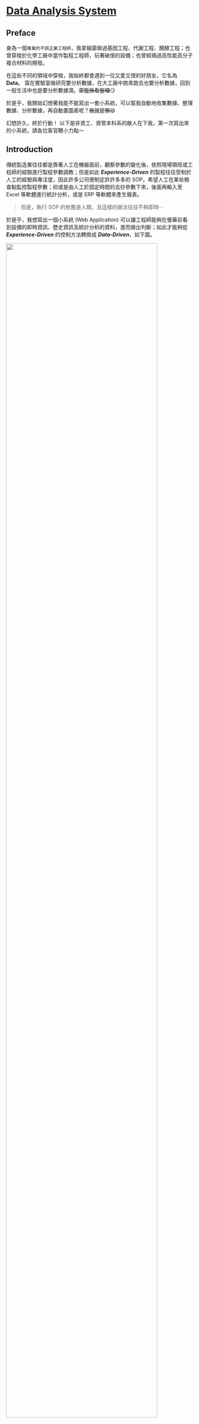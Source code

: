[Data Analysis System](https://hackmd.io/zL2vJsayQLieF1HkQh5mhg?view)
===

## Preface
身為一個`專業的不誤正業工程師`，我拿細菌做過基因工程、代謝工程、醱酵工程；也曾穿梭於化學工廠中當作製程工程師，玩著破億的設備；也曾經搞過高性能高分子複合材料的開發。

在這些不同的領域中穿梭，我始終都會遇到一位又愛又恨的好朋友，它名為 **Data**。
窩在實驗室做研究要分析數據，在大工廠中跑來跑去也要分析數據，回到一般生活中也是要分析數據滴。~~菜籃族看盤囉~~:smirk:

於是乎，我開始幻想著我能不能寫出一套小系統，可以幫我自動地收集數據、整理數據、分析數據，再自動畫圖表呢？~~我就是懶~~:laughing:

幻想許久，終於行動！
以下是非資工、資管本科系的敝人在下我，第一次寫出來的小系統，請各位客官鞭小力點～

## Introduction
傳統製造業往往都是靠著人工在機器面前，觀察參數的變化後，依照現場領班或工程師的經驗進行製程參數調教；但是如此 ***Experience-Driven*** 的製程往往受制於人工的經驗與專注度，因此許多公司便制定許許多多的 SOP，希望人工在某些檢查點監控製程參數；抑或是由人工於固定時間的去抄參數下來，後面再輸入至 Excel 等軟體進行統計分析，或是 ERP 等軟體來產生報表。

>但是，執行 SOP 的依舊是人類，且這樣的做法往往不夠即時···

於是乎，我想寫出一個小系統 (Web Application) 可以讓工程師能夠在螢幕前看到設備的即時資訊、歷史資訊及統計分析的資料，進而做出判斷；如此才能夠從 ***Experience-Driven*** 的控制方法轉換成 ***Data-Driven***，如下圖。

<img src='https://i.imgur.com/muaclgw.png?2' width='90%'/>
<br>

1. 首先，將生產線上的機器所產生的數據定時地傳送至資料庫。
2. 工程師可以在瀏覽器上觀察即時資料，且系統可以依照條件針對超出標準的數據發出警告，如 C<sub>pk</sub> < 1.0 時；工程師也可以依照時間區間調閱歷史數據，並且自動產生統計圖表。
3. 如此一來，工程師就能有更充裕的時間去解讀這些統計數據，進而去對整個產線去做出優化改善。

<hr>

整個系統我使用 [Java EE](http://www.oracle.com/technetwork/java/javaee/overview/index.html) 平台來建構，其中資料的提取、分析及傳送的部份我使用 [MVC/Model 2](https://openhome.cc/Gossip/ServletJSP/Model2.html) 的設計方式來規劃，最後以視覺化的方式將統計分析結果呈現在瀏覽器上面。

在 [MVC/Model 2](https://openhome.cc/Gossip/ServletJSP/Model2.html) 架構中，系統分為 Model、Controller 及 View，各別功能如下：

- Controller 
	- 接受請求並驗證
	- 依照使用者所要求的參數不同，判斷要轉發給哪個 Model 或是 View
- Model
	- 執行系統的商業邏輯
- View
	- 提取 Model 的狀態
	- 將商業邏輯的結果呈現於畫面

[MVC/Model 2](https://openhome.cc/Gossip/ServletJSP/Model2.html) 的重點在於經由適當地劃分責任區域，使 Controller 與 Model 不用處理 HTML，而 View 的部分也不會被 Java 程式碼所干擾。如此一來，在更複雜的系統中，Model、Controller 及 View 仍會各司其職，將提高程式的可讀性，使得系統更易於維護。

## Implementation
實作的部分如下：
1. Data Generator
2. Model
	- Mean
	- Standard Deviation
	- Probability Density
	- Process Capability
	- Java Mail
4. View
	- Historic Data
	- Real-Time Data
<hr>

### Data Generator
由於我沒辦法取得製造業的真實機器數據，所以利用程式亂數產生的方式來模擬。
1. 首先，機器常見的數據如時間、溫度、壓力、流量等，針對這些機器的屬性去創建這些物件(Object)。而溫度、壓力等參數通常會有`設定值`及`變化範圍`。例如，你將烘箱設定成 100<sup>。</sup>C，而實際運作時，烘箱溫度卻可能是在 105<sup>。</sup>C-95<sup>。</sup>C 之間遊走。
	於是乎，我就將這些物件設計成一個`設定值`與一個`變化範圍`，例如 100<sup>。</sup>C 與 5%，接著就由亂數產生 105<sup>。</sup>C-95<sup>。</sup>C 的數據。另外，因為小數點的位數在統計上有著`有效位數`和`精確度`的問題，所以接著再用 [BigDecimal](https://docs.oracle.com/javase/7/docs/api/java/math/BigDecimal.html) 統一小數點位數。
2. 接著我再創建一個物件 **Information**，先讓這個物件繼承 [TimerTask](https://docs.oracle.com/javase/7/docs/api/java/util/TimerTask.html)，然後將剛剛的那些物件放進來，之後利用 [JDBC](http://www.oracle.com/technetwork/java/overview-141217.html) 連接 [MySQL](https://www.mysql.com/)，並且將數據寫入資料庫中。
3. 最後，我再用一個 **Machine** 物件，將剛剛的 **Information** 包起來，並且繼承 [Thread](https://docs.oracle.com/javase/7/docs/api/java/lang/Thread.html)。

看起來好複雜:sweat:，請搭配下面的圖服用～

<img src='https://i.imgur.com/fvst9Xo.gif' width='90%'/>
<br>

我當初之所以會搞得這麼複雜，是因為我想要以 [Thread](https://docs.oracle.com/javase/7/docs/api/java/lang/Thread.html) 呈現每一台機器是各自獨立，其產生各自的數據並傳送至資料庫中(如下圖)，而在 [Java 中一個子類別(Class)只能繼承一個父類別(Class)](https://openhome.cc/Gossip/Java/Polymorphism-is-a.html)。

<img src='https://i.imgur.com/iBiFtc0.gif' width='90%'/>
<br>

為了方便起見，我使用 [JFrame](https://docs.oracle.com/javase/7/docs/api/javax/swing/JFrame.html) 與 [ActionListener](https://docs.oracle.com/javase/7/docs/api/java/awt/event/ActionListener.html) 將上述的 **Data Generator** 實作成桌面應用程式。

<img align='middle' src='https://i.imgur.com/R6u6OVM.png' width='90%'/>
<hr>

### Model - Mean
平均值這件事，當然就是 ![](https://chart.googleapis.com/chart?cht=tx&chl=$\bar{x}%20=%20\frac{1}{n}\sum\limits_{i=1}^{n}x_i$) 就可以解決啦，但是 Java 的生態系龐大，開源的 package 眾多，真的沒有人造過這顆輪子嗎？

>「不要重新打造輪子」雖然很實在，但是享受打造輪子的過程卻是很爽快

在 Java 的世界裡 [APACHE](https://www.apache.org/) 基金會有著舉足輕重的地位，於是我在 [APACHE](https://www.apache.org/) 輪子館中找到了 [Commons Math: The Apache Commons Mathematics Library](http://commons.apache.org/proper/commons-math/) 這個集合眾多數學公式的 Library，其中的 [Mean](http://commons.apache.org/proper/commons-math/javadocs/api-3.6.1/org/apache/commons/math3/stat/descriptive/moment/Mean.html) 便可以方便的計算陣列中的平均值。

```java
public static void main(String[] args) {
	double[] values = {1.0, 2.0, 3.0, 4.0, 5.0, 6.0, 7.0, 8.0, 9.0, 10.0};
	Mean mean = new Mean();
	double rst_mean = mean.evaluate(values);
	System.out.println(rst_mean); // 5.5
}
```
<hr>

### Model - Standard Deviation
標準差，在敘述統計上被用來檢視一組資料的離散程度。標準差越低時，表示資料的離散程度低，資料點距離平均值(Mean)越近；反之，當標準差越高時，表示資料的離散程度高，資料點距離平均值(Mean)越遠。標準差又分兩種，**母體標準差**及**樣本標準差**。

#### 母體標準差(Population Standard Deviation):
當整個群體中有 ![](https://chart.googleapis.com/chart?cht=tx&chl=$n$) 個樣本，而且每個樣本的值為 ![](https://chart.googleapis.com/chart?cht=tx&chl=$x_1,%20x_2,...,x_n$) ，再而且群體中的每一筆資料皆可取得時，就適用於母體標準差。例如：假設向日葵小班有 10 名小朋友，其中每位小朋友的年齡分別是 {3, 5, 4, 5, 3, 3, 5, 4, 5, 3}，帶入以下的公式即可得年齡標準差(![](https://chart.googleapis.com/chart?cht=tx&chl=$\sigma%20=%200.8944271909999159$))。

![SD](https://chart.googleapis.com/chart?cht=tx&chl=$$\sigma%20=%20\frac{1}{n}\sqrt{%20\sum\limits_{i=1}^{n}(x_i%20-%20\mu)^2%20}$$)

Where:
- ![](https://chart.googleapis.com/chart?cht=tx&chl=$\sigma$) is the standard deviation
- ![](https://chart.googleapis.com/chart?cht=tx&chl=$\mu$) is the mean (also called the expected value)

#### 樣本標準差(Sample Standard Deviation):
若我們關心的群體很大，通常是無法取得群體中的每一筆資料，而且為了減少調查成本與增加效率，常會使用抽樣(Sampling)的方式取得樣本，希望以樣本資料來代表整個群體。但是畢竟母體資料與樣本資料仍是有差異的，因此利用樣本標準差來代表母體標準差的**估計值**。
例如：希望取得全國大學生的平均身高與其標準差時，是很難實際量測每一個人的身高，因此可以藉由抽樣的方式，在整個群體中抽取出 ![](https://chart.googleapis.com/chart?cht=tx&chl=$n$) 個樣本，並帶入以下公式。

![](https://chart.googleapis.com/chart?cht=tx&chl=$$s%20=%20\frac{1}{n-1}\sqrt{%20\sum\limits_{i=1}^{n}(x_i%20-%20\bar{x})^2%20}$$)

Where:
- ![](https://chart.googleapis.com/chart?cht=tx&chl=$s$) is the standard deviation
- ![](https://chart.googleapis.com/chart?cht=tx&chl=$\bar{x}$) is the mean (also called the expected value)

實作的部分，我還是在輪子館中找到了 [Standard Deviation](http://commons.apache.org/proper/commons-math/javadocs/api-3.6.1/org/apache/commons/math3/stat/descriptive/moment/StandardDeviation.html):grin:，而且這個類別(Class)還可以藉由設定 `isBiasCorrected` 這個布林值(boolean)來選擇使用**母體標準差**或是**樣本標準差**；若為 `true` 是**樣本標準差**，若為 `false` 則為**母體標準差**。
若需使用母體標準差，可於[建構](http://commons.apache.org/proper/commons-math/javadocs/api-3.6.1/org/apache/commons/math3/stat/descriptive/moment/StandardDeviation.html#StandardDeviation(boolean))時傳入 `false` 即可；抑或可先利用[無傳參數建構子](http://commons.apache.org/proper/commons-math/javadocs/api-3.6.1/org/apache/commons/math3/stat/descriptive/moment/StandardDeviation.html#StandardDeviation())建構該物件，再利用 [`setBiasCorrected`](http://commons.apache.org/proper/commons-math/javadocs/api-3.6.1/org/apache/commons/math3/stat/descriptive/moment/StandardDeviation.html#setBiasCorrected(boolean)) 方法設定為 `false`。

```java
public static void main(String[] args) {
	double[] values = {1.0, 2.0, 3.0, 4.0, 5.0, 6.0, 7.0, 8.0, 9.0, 10.0};
	StandardDeviation sd_sample = new StandardDeviation();
	StandardDeviation sd_population = new StandardDeviation(false); // set the isBiasCorrected property to false
	double rst_sd_sample = sd_sample.evaluate(values); // Sample Standard Deviation
	double rst_sd_population = sd_population.evaluate(values); // Population Standard Deviation
	System.out.println(rst_sd_sample); // 3.0276503540974917
	System.out.println(rst_sd_population); // 2.8722813232690143
}
```

<hr>

### Model - Probability Density
機率密度函數(Probability Density Function)簡單來說是指一個值所出現的次數或頻率，最常見的便是**常態分布**(Normal Distribution)又稱為**高斯分布**(Gaussian Distribution)。

若一個隨機變數 ![](https://chart.googleapis.com/chart?cht=tx&chl=$x$) 符合一個平均值為 ![](https://chart.googleapis.com/chart?cht=tx&chl=$\mu$)、標準差為 ![](https://chart.googleapis.com/chart?cht=tx&chl=$\sigma$) 的常態分布時，其機率密度函數如下：

![](https://chart.googleapis.com/chart?cht=tx&chl=$$f(x|\mu,%20\sigma^2)%20=%20\frac{1}{\sqrt{2\pi\sigma^2}}e^{-\frac{(x-\mu)^2}{2\sigma^2}}$$)

Where:
- ![](https://chart.googleapis.com/chart?cht=tx&chl=$\mu$) is the mean or expectation of the distribution
- ![](https://chart.googleapis.com/chart?cht=tx&chl=$\sigma$) is the standard deviation
- ![](https://chart.googleapis.com/chart?cht=tx&chl=$\sigma^2$) is the variance

而常見的**標準常態分布**則是平均值為 ![](https://chart.googleapis.com/chart?cht=tx&chl=$\mu=0$)、標準差為 ![](https://chart.googleapis.com/chart?cht=tx&chl=$\sigma=1$) 的常態分布，其函數如下：

![](https://chart.googleapis.com/chart?cht=tx&chl=$$f(x)%20=%20\frac{1}{\sqrt{2\pi}}e^{-\frac{x^2}{2}}$$)

下圖中的紅色曲線即為標準常態分布。當曲線越集中時(藍)，表示其標準差越小、精密度越高；反之，曲線越扁平時(橘)，其標準差越高；若是平均值較預期的有所偏移時，便會像綠色曲線一樣。

<div style='text-align: right'>
	<img src='https://i.imgur.com/WFjDytl.png' width='90%'/>
    <a href='https://en.wikipedia.org/wiki/Normal_distribution'>Ref.</a>
</div>

常態分布圖再搭配製程中的規格上限值(Upper Spec Limit, USL)與規格下限值(Lower Spec Limit, LSL)時，便可以探討製程的準確度(Accuracy)、精密度(Precision)與良率。

<div style='text-align: right'>
    <img src='https://i.imgur.com/G9CxfGE.png' width='90%'/>
    <a href='https://calibrationawareness.com/calibration-awareness-what-is-calibration'>Ref.</a>
</div>

承上圖，由右至左來說明：
1. 右一，數據的分布介於 LSL 與 USL 中間，平均值落於規格中心且曲線分布窄(標準差小)。如此的結果表示該製程的產品良率高、品質好且穩定。
2. 右二，數據大致分布於 LSL 與 USL 中間，但有些數據點是超出規格限制；雖然平均值落於規格中心，但是曲線分布寬，表示其標準差大；此製程生產的產品良率雖不低，但是品質不穩定。就像拿一把散彈槍朝靶紙上打，雖然會打中紅心，但是整張靶紙也面目全非，而且還會有少部分的子彈超出靶紙。
3. 左二，雖然曲線與右一相同，但是其平均值較規格中心右偏。此製程的良率高，品質穩定，但若一個不小心更往右偏時，將會生產出很大量的不良品。
4. 左一，這樣的曲線表示這個製程的良率、品質是最差的，不但產品有一大部分是超出規格上限，而且品質落差大；這個就像拿散彈槍打靶，不但自己的靶打不準，還打到隔壁的靶。:joy:
<hr>

介紹完一堆公式後還是必須將這些數學實作出來，於是我依舊在輪子館中找到 [Probability Density](http://commons.apache.org/proper/commons-math/javadocs/api-3.6.1/org/apache/commons/math3/distribution/NormalDistribution.html)。以下利用**標準常態分布**作為例子，首先於[建構](http://commons.apache.org/proper/commons-math/javadocs/api-3.6.1/org/apache/commons/math3/distribution/NormalDistribution.html#NormalDistribution(double,%20double))時傳入 [Mean](http://commons.apache.org/proper/commons-math/javadocs/api-3.6.1/org/apache/commons/math3/stat/descriptive/moment/Mean.html) 與 [Standard Deviation](http://commons.apache.org/proper/commons-math/javadocs/api-3.6.1/org/apache/commons/math3/stat/descriptive/moment/StandardDeviation.html) 即可建立 `Class`，接著利用該 `Class` 的 方法 [`density`](http://commons.apache.org/proper/commons-math/javadocs/api-3.6.1/org/apache/commons/math3/distribution/NormalDistribution.html#density(double))，傳入 ![](https://chart.googleapis.com/chart?cht=tx&chl=$x$) 值得相對應的 ![](https://chart.googleapis.com/chart?cht=tx&chl=$y$) 值。

```java
double mean = 0.0;
double sd = 1.0;
double[] x = {-3.0, -2.0, -1.0, 0.0, 1.0, 2.0, 3.0};	
double y = 0.0;

NormalDistribution nd = new NormalDistribution(mean, sd);
for (int i = 0; i < x.length; i++ ) {
	y = nd.density(x[i]);
	System.out.println("x : " + x[i] + ", y = " + y);
}
```
```
x : -3.0, y = 0.004431848411938009
x : -2.0, y = 0.053990966513188056
x : -1.0, y = 0.24197072451914337
x :  0.0, y = 0.3989422804014327
x :  1.0, y = 0.24197072451914337
x :  2.0, y = 0.053990966513188056
x :  3.0, y = 0.004431848411938009
```
<hr>

### Model - Process Capability
製程能力(Process Capability)是指製程的各種條件在標準化後，且在統計的管制狀態下所呈現之質與量的控制能力。製程能力又分為製程準確度 ![](https://chart.googleapis.com/chart?cht=tx&chl=$C_a$)(Capability of Accuracy)、製程精密度 ![](https://chart.googleapis.com/chart?cht=tx&chl=$C_p$)(Capability of Precision)及製程能力指標 ![](https://chart.googleapis.com/chart?cht=tx&chl=$C_{pk}$)(Process Capability Index)。

#### 製程準確度(Capability of Accuracy, ![](https://chart.googleapis.com/chart?cht=tx&chl=$C_a$))：
<img src='https://i.imgur.com/jlb847J.png' width='30%'/>

![](https://chart.googleapis.com/chart?cht=tx&chl=$C_a$)就像打靶時打中紅心的準度，當子彈越接近紅心(規格中心)時，準確度越高(![](https://chart.googleapis.com/chart?cht=tx&chl=$C_a$)越低)。應用於製程時，![](https://chart.googleapis.com/chart?cht=tx&chl=$C_a$)可以代表製程中之實際量測平均值是否接近規格的中心，越接近規格中心，可視為製程準確度高；但是![](https://chart.googleapis.com/chart?cht=tx&chl=$C_a$)並沒有考慮到製程本身的精密程度。

![](https://chart.googleapis.com/chart?cht=tx&chl=$$C_a%20=%20\frac{\bar{X}-\mu}{(USL%20-%20LSL)/2}$$)

![](https://chart.googleapis.com/chart?cht=tx&chl=$$\mu%20=%20\frac{USL%20%2B%20LSL}{2}$$)

Where:
- ![](https://chart.googleapis.com/chart?cht=tx&chl=$\mu$) is the middle of the sppecification
- ![](https://chart.googleapis.com/chart?cht=tx&chl=$\bar{X}$) is the mean of the measured values in the process
- ![](https://chart.googleapis.com/chart?cht=tx&chl=$USL$) is the Upper Specification Limit
- ![](https://chart.googleapis.com/chart?cht=tx&chl=$LSL$) is the Lower Specification Limit

#### 製程精密度(Capability of Precision, ![](https://chart.googleapis.com/chart?cht=tx&chl=$C_p$))：
<img src='https://i.imgur.com/LETB0wt.png' width='30%'/>

![](https://chart.googleapis.com/chart?cht=tx&chl=$C_p$)就像打靶時，子彈集中於相同位置的程度。應用於製程時，![](https://chart.googleapis.com/chart?cht=tx&chl=$C_p$)代表產品之量測值的範圍大小，當量測值的範圍小，可視為此製程的精密度低；但是![](https://chart.googleapis.com/chart?cht=tx&chl=$C_p$)並沒有考慮到製程本身的準確程度。

![](https://chart.googleapis.com/chart?cht=tx&chl=$$C_p%20=%20\frac{USL%20-%20LSL}{6\sigma}$$)

Where:
- ![](https://chart.googleapis.com/chart?cht=tx&chl=$\sigma$) is the standard deviation
- ![](https://chart.googleapis.com/chart?cht=tx&chl=$USL$) is the Upper Specification Limit
- ![](https://chart.googleapis.com/chart?cht=tx&chl=$LSL$) is the Lower Specification Limit

#### 製程能力指標(Process Capability Index, ![](https://chart.googleapis.com/chart?cht=tx&chl=$C_{pk}$))
承上我們可以知道，若是單獨以![](https://chart.googleapis.com/chart?cht=tx&chl=$C_a$)或![](https://chart.googleapis.com/chart?cht=tx&chl=$C_p$)來判斷一個製程的優劣時，會容易有誤判的情形。例如，單兵打靶時，六顆子彈都打到同一個位置(![](https://chart.googleapis.com/chart?cht=tx&chl=$C_p$)高，精密度高)，但是他都打到隔壁單兵的靶(![](https://chart.googleapis.com/chart?cht=tx&chl=$C_a$)大，精準度低)。如此一來，該說這位單兵的槍法厲害還是不厲害呢？:confused:

因此![](https://chart.googleapis.com/chart?cht=tx&chl=$C_{pk}$)就是綜合考量了![](https://chart.googleapis.com/chart?cht=tx&chl=$C_a$)與![](https://chart.googleapis.com/chart?cht=tx&chl=$C_p$)的製程能力指標。

![](https://chart.googleapis.com/chart?cht=tx&chl=$$C_{pk}%20=%20C_p%20*%20(1%20-%20C_a)$$)
<hr>

實作的部分，我依照製程的![](https://chart.googleapis.com/chart?cht=tx&chl=$C_a$)與![](https://chart.googleapis.com/chart?cht=tx&chl=$C_{pk}$)給予給予**紅綠燈**來表示目前該製程的優劣，例如：
- 當 ![](https://chart.googleapis.com/chart?cht=tx&chl=$C_{pk}%20%3E%201.33$) `&&` ![](https://chart.googleapis.com/chart?cht=tx&chl=$C_a%20%3C%2012.5%$) 時給予**綠燈**，表示製程有足夠的能力
- 當 ![](https://chart.googleapis.com/chart?cht=tx&chl=$1.00%20%3C%20C_{pk}%20%3C%201.33$) 時給予**黃燈**，表示製程能力尚可接受，但需提出改善計畫
- 當 ![](https://chart.googleapis.com/chart?cht=tx&chl=$C_{pk}%20%3C%201.00$) `||` ![](https://chart.googleapis.com/chart?cht=tx&chl=$C_a%20%3E%2025.0%$) 時給予**紅燈**，表示此製程需要立即改善

<img src='https://i.imgur.com/AYOldKo.png' width='90%'/>

若製程的品質開始 `Going South`， 燈號就會從**綠燈**變成**黃燈**，**黃燈**主要是一個過渡期，讓工程師可以調整製程參數，想辦法回到**綠燈**，不要讓燈號變成**紅燈**；因為變成**紅燈**的時候，系統就會利用 [JavaMail](https://docs.oracle.com/javaee/7/api/javax/mail/package-summary.html) 自動發送一封 **Alarm 信**到主管的信箱。:scream:

<img src='https://i.imgur.com/ANUYJj9.png' width='90%'/>
<hr>

### View - Historic Data
歷史資料的部分，可以依照使用者選擇的時間區間去撈取資料，畫面左邊呈現資料區間中數值的變化，而且當滑鼠移動過去時，可以顯示每個時間點的**數值**；畫面右邊則是將所選取的資料繪製成常態分佈曲線(紅)，黃色線條由左至右則是 **LSL**、**規格中心**、**USL**。

<img src='https://i.imgur.com/MV12Xx9.png' width='90%'/>

另外，**`SAVE`** 按鈕可將所選取之歷史資料中的數值使用 [Serializable](https://docs.oracle.com/javase/7/docs/api/java/io/Serializable.html)、[I](https://docs.oracle.com/javase/7/docs/api/java/io/InputStream.html)/[O](https://docs.oracle.com/javase/7/docs/api/java/io/OutputStream.html) 儲存成常見的 csv 檔。

<img src='https://i.imgur.com/JafiSdZ.png' width='90%'/>
<hr>

### View - Real-Time Data
即時資料的部分是呈現最近 10 分鐘的資料，而且利用 [AJAX](https://www.w3schools.com/js/js_ajax_intro.asp) 的方式，每 5 秒更新一次圖表。
<img src='https://i.imgur.com/nLOISIT.gif' width='90%'/>


## Demo
<div style='text-align: center'>
    <iframe width="560" height="315" src="https://www.youtube.com/embed/AqZeFpMKLD8" frameborder="0" allow="autoplay; encrypted-media" allowfullscreen></iframe>
</div>

## Conclusion
這個專案非常陽春，功能也不多，但是我以一個非資訊非統計背景的工程師出發，在實作專案的過程中，有用到的 `API` 我都去研究它的 `Sorce code`，盡力地瞭解這些 `API` 的設計原理；統計的部分，我也是將統計的理論知識搞懂後，才會加入專案內。未來希望加入 **Data Science** 的部分，再弄出可以預測未來的系統。:stuck_out_tongue_winking_eye:

> ***不懂的事物不要裝懂*** ，期許自己不要淪為只會使用 `API` 的工程師。

## Reference
- [良葛格學習筆記](https://openhome.cc/Gossip/)
- 林信良 (2014)。 Java SE 8 技術手冊。台灣：碁峰。
- 西內 啟。譯者：陳亦苓 (2015)。統計學，最強的商業武器：實踐篇。台灣：悅知文化
- [Normal Distribution](https://en.wikipedia.org/wiki/Normal_distribution)

## Lincense
[The MIT License](https://opensource.org/licenses/MIT)

### It's Me
[![GitHub](https://i.imgur.com/Z6a4rDG.png?1)](https://github.com/orcahmlee) [![LinkedIn](https://i.imgur.com/ajGoSNq.png?2)](https://www.linkedin.com/in/orcahmlee)
